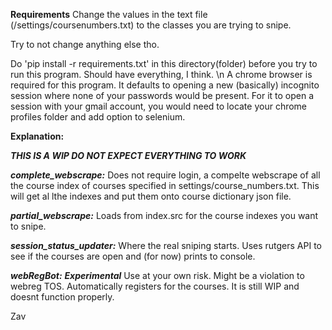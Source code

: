 **Requirements**
Change the values in the text file (/settings/coursenumbers.txt) to the classes you are trying to snipe.

Try to not change anything else tho.

Do 'pip install -r requirements.txt' in this directory(folder) before you try to run this program.
Should have everything, I think.
\n
A chrome browser is required for this program. It defaults to opening a new (basically) incognito session where none of your passwords would be present. For it to open a session with your gmail account, you would need to locate your chrome profiles folder and add option to selenium.

**Explanation:**

***THIS IS A WIP DO NOT EXPECT EVERYTHING TO WORK***

***complete_webscrape:***
Does not require login, a compelte webscrape of all the course index of courses specified in settings/course_numbers.txt. This will get al lthe indexes and put them onto course dictionary json file.

***partial_webscrape:***
Loads from index.src for the course indexes you want to snipe.

***session_status_updater:***
Where the real sniping starts. Uses rutgers API to see if the courses are open and (for now) prints to console.

***webRegBot:***
***Experimental***
Use at your own risk. Might be a violation to webreg TOS.
Automatically registers for the courses. It is still WIP and doesnt function properly.

Zav
